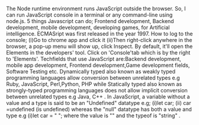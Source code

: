 The Node runtime environment runs JavaScript outside the browser. So, I can run JavaScript console in a terminal or any command-line using node.js.
5 things Javascript can do; Frontend development, Backend development, mobile development, developing games, for Artificial intelligence.
ECMASript was first released in the year 1997.
How to log to the console; (i)Go to chrome app and click it (ii)Then right-click anywhere in the browser, a pop-up menu will show up, click Inspect. By default, it'll open the Elements in the developers' tool. Click on 'Console'tab which is by the right to 'Elements'.
Techfields that use JavaScript are:Backend development, mobile app development, Frontend development,Game development fields, Software Testing etc.
Dynamically typed also known as weakly typed programming languages allow conversion between unrelated types e.g Ruby, JavaScript, Perl,Python, PHP while Statically typed also known as strongly-typed programming languages does not allow implicit conversion between unrelated types e.g Java, C++ .
In JavaScript, a variable without a value and a type is said to be an "Undefined" datatype e.g; (i)let car; (ii) car =undefined (is undefined) whereas the "null" datatype has both a value and type e.g (i)let car = " "; where the value is "" and the typeof is "string" .